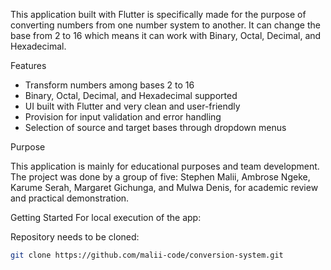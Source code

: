 This application built with Flutter is specifically made for the purpose of converting numbers from one number system to another. It can change the base from 2 to 16 which means it can work with Binary, Octal, Decimal, and Hexadecimal. 

Features
- Transform numbers among bases 2 to 16
- Binary, Octal, Decimal, and Hexadecimal supported
- UI built with Flutter and very clean and user-friendly
- Provision for input validation and error handling
- Selection of source and target bases through dropdown menus

Purpose

This application is mainly for educational purposes and team development. The project was done by a group of five: Stephen Malii, Ambrose Ngeke, Karume Serah, Margaret Gichunga, and Mulwa Denis, for academic review and practical demonstration.

Getting Started
For local execution of the app:

Repository needs to be cloned:
```bash
git clone https://github.com/malii-code/conversion-system.git
